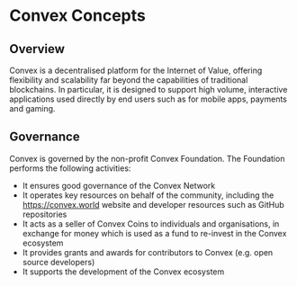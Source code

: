 # Convex Concepts

## Overview

Convex is a decentralised platform for the Internet of Value, offering flexibility and scalability far beyond the capabilities of traditional blockchains. In particular, it is designed to support high volume, interactive applications used directly by end users such as for mobile apps, payments and gaming.





## Governance

Convex is governed by the non-profit Convex Foundation. The Foundation performs the following activities:

- It ensures good governance of the Convex Network
- It operates key resources on behalf of the community, including the https://convex.world website and developer resources such as GitHub repositories
- It acts as a seller of Convex Coins to individuals and organisations, in exchange for money which is used as a fund to re-invest in the Convex ecosystem
- It provides grants and awards for contributors to Convex (e.g. open source developers)
- It supports the development of the Convex ecosystem
